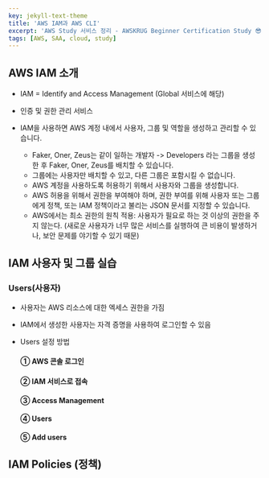 ```yaml
---
key: jekyll-text-theme
title: 'AWS IAM과 AWS CLI'
excerpt: 'AWS Study 서비스 정리 - AWSKRUG Beginner Certification Study 😎'
tags: [AWS, SAA, cloud, study] 
---
```



## AWS IAM 소개

* IAM = Identify and Access Management (Global 서비스에 해당)
* 인증 및 권한 관리 서비스
* IAM을 사용하면 AWS 계정 내에서 사용자, 그룹 및 역할을 생성하고 관리할 수 있습니다.

  * Faker, Oner, Zeus는 같이 일하는 개발자 -> Developers 라는 그룹을 생성한 후 Faker, Oner, Zeus를 배치할 수 있습니다.
  * 그룹에는 사용자만 배치할 수 있고, 다른 그룹은 포함시킬 수 없습니다.
  * AWS 계정을 사용하도록 허용하기 위해서 사용자와 그룹을 생성합니다.
  * AWS 허용을 위해서 권한을 부여해야 하며, 권한 부여를 위해 사용자 또는 그룹에게 정책, 또는 IAM 정책이라고 불리는 JSON 문서를 지정할 수 있습니다.
  * AWS에서는 최소 권한의 원칙 적용: 사용자가 필요로 하는 것 이상의 권한을 주지 않는다. (새로운 사용자가 너무 많은 서비스를 실행하여 큰 비용이 발생하거나, 보안 문제를 야기할 수 있기 때문)
  

## IAM 사용자 및 그룹 실습

###  Users(사용자)

* 사용자는 AWS 리소스에 대한 엑세스 권한을 가짐

* IAM에서 생성한 사용자는 자격 증명을 사용하여 로그인할 수 있음

* Users 설정 방법

  #### ① AWS 콘솔 로그인

  #### ② IAM 서비스로 접속

  #### ③ Access Management

  #### ④ Users

  #### ⑤ Add users

## IAM Policies (정책)



  

  
